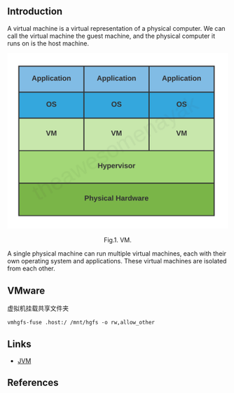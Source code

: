 ## Introduction

A virtual machine is a virtual representation of a physical computer.
We can call the virtual machine the guest machine, and the physical computer it runs on is the host machine.

<div style="text-align: center;">

![Fig.1. VM](./img/VM.png)

</div>

<p style="text-align: center;">
Fig.1. VM.
</p>

A single physical machine can run multiple virtual machines, each with their own operating system and applications.
These virtual machines are isolated from each other.


## VMware

虚拟机挂载共享文件夹
```shell
vmhgfs-fuse .host:/ /mnt/hgfs -o rw,allow_other
```


## Links

- [JVM](/docs/CS/Java/JDK/JVM/JVM.md)



## References

